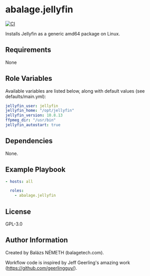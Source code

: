 abalage.jellyfin
================

[![CI](https://github.com/abalage/ansible-role-jellyfin/workflows/CI/badge.svg?event=push)](https://github.com/abalage/ansible-role-jellyfin/actions?query=workflow%3ACI)

Installs Jellyfin as a generic amd64 package on Linux.

Requirements
------------

None

Role Variables
--------------
Available variables are listed below, along with default values (see defaults/main.yml):

```yaml
jellyfin_user: jellyfin
jellyfin_home: "/opt/jellyfin"
jellyfin_version: 10.8.13
ffpmeg_dir: "/usr/bin"
jellyfin_autostart: true
```

Dependencies
------------

None.

Example Playbook
----------------

```yaml
- hosts: all

  roles:
    - abalage.jellyfin
```

License
-------

GPL-3.0

Author Information
------------------

Created by Balázs NÉMETH (balagetech.com).

Workflow code is inspired by Jeff Geerling's amazing work (https://github.com/geerlingguy/).
